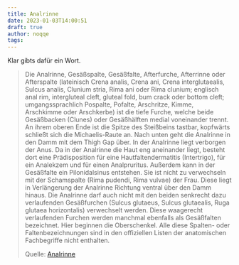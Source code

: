 ```yaml
---
title: Analrinne
date: 2023-01-03T14:00:51
draft: true
author: noqqe
tags: 
---
```


Klar gibts dafür ein Wort.

> Die Analrinne, Gesäßspalte, Gesäßfalte, Afterfurche, Afterrinne oder
> Afterspalte (lateinisch Crena analis, Crena ani, Crena interglutaealis, Sulcus
> analis, Clunium stria, Rima ani oder Rima clunium; englisch anal rim,
> intergluteal cleft, gluteal fold, bum crack oder bottom cleft;
> umgangssprachlich Pospalte, Pofalte, Arschritze, Kimme, Arschkimme oder
> Arschkerbe) ist die tiefe Furche, welche beide Gesäßbacken (Clunes) oder
> Gesäßhälften medial voneinander trennt. An ihrem oberen Ende ist die Spitze
> des Steißbeins tastbar, kopfwärts schließt sich  die Michaelis-Raute an. Nach
> unten geht die Analrinne in den Damm mit dem Thigh Gap über. In der Analrinne
> liegt verborgen der Anus. Da in der Analrinne die Haut eng aneinander liegt,
> besteht dort eine Prädisposition für eine Hautfaltendermatitis (Intertrigo),
> für ein Analekzem und für einen Analpruritus. Außerdem kann in der Gesäßfalte
> ein Pilonidalsinus entstehen. Sie ist nicht zu verwechseln mit der Schamspalte
> (Rima pudendi, Rima vulvae) der Frau. Diese liegt in Verlängerung der
> Analrinne  Richtung ventral über den Damm hinaus. Die Analrinne darf auch
> nicht mit den beiden senkrecht dazu verlaufenden Gesäßfurchen (Sulcus
> glutaeus, Sulcus glutaealis, Ruga glutaea horizontalis) verwechselt werden.
> Diese waagerecht verlaufenden Furchen werden manchmal ebenfalls als
> Gesäßfalten bezeichnet. Hier beginnen die Oberschenkel. Alle diese Spalten-
> oder Faltenbezeichnungen sind in den offiziellen Listen der anatomischen
> Fachbegriffe nicht enthalten.
>
> Quelle: [Analrinne](https://de.wikipedia.org/wiki/Analrinne)
